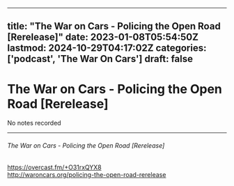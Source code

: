 
---
title: "The War on Cars - Policing the Open Road [Rerelease]"
date: 2023-01-08T05:54:50Z
lastmod: 2024-10-29T04:17:02Z
categories: ['podcast', 'The War On Cars']
draft: false
---


# The War on Cars - Policing the Open Road [Rerelease]

No notes recorded
- - -
###### The War on Cars - Policing the Open Road [Rerelease]

https://overcast.fm/+O31rxQYX8  
http://waroncars.org/policing-the-open-road-rerelease

<!-- #public #podcast #The War On Cars# -->

<!-- {BearID:88AD250D-9F77-4A73-B863-5E8730241F29-28016-00002D97EE6A8B03} -->
